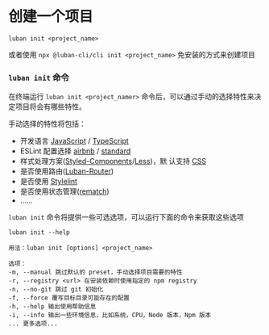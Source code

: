 # 创建一个项目

```shell
luban init <project_name>
```

或者使用 `npx @luban-cli/cli init <project_name>` 免安装的方式来创建项目

### `luban init` 命令


在终端运行 `luban init <project_namer>` 命令后，可以通过手动的选择特性来决定项目将会有哪些特性。


手动选择的特性将包括：

- 开发语言 [JavaScript](https://developer.mozilla.org/zh-CN/docs/Web/JavaScript) /
  [TypeScript](http://www.typescriptlang.org/)
- ESLint 配置选择 [airbnb](https://www.npmjs.com/package/eslint-config-airbnb) /
  [standard](https://www.npmjs.com/package/eslint-config-standard)
- 样式处理方案([Styled-Components](https://styled-components.com/)/[Less](http://lesscss.org/))，默
  认支持 [CSS](https://developer.mozilla.org/zh-CN/docs/Web/CSS)
- 是否使用路由([Luban-Router](https://www.npmjs.com/package/luban-router))
- 是否使用 [Stylelint](https://stylelint.io/)
- 是否使用状态管理([rematch](https://rematch.github.io/rematch/#/))
- ......

`luban init` 命令将提供一些可选选项，可以运行下面的命令来获取这些选项

```shell
luban init --help
```

```shell
用法：luban init [options] <project_name>

选项：
-m, --manual 跳过默认的 preset，手动选择项目需要的特性
-r, --registry <url> 在安装依赖时使用指定的 npm registry
-n, --no-git 跳过 git 初始化
-f, --force 覆写目标目录可能存在的配置
-h, --help 输出使用帮助信息
-i, --info 输出一些环境信息，比如系统，CPU，Node 版本，Npm 版本
... 更多选项...
```
